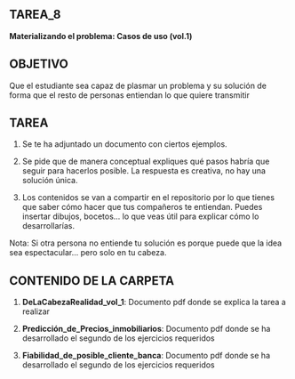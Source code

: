﻿## **TAREA_8**

**Materializando el problema: Casos de uso (vol.1)**

## OBJETIVO

Que el estudiante sea capaz de plasmar un problema y su solución de forma que el resto de personas entiendan lo que quiere transmitir

## TAREA

1. Se te ha adjuntado un documento con ciertos ejemplos.

2. Se pide que de manera conceptual expliques qué pasos habría que seguir para hacerlos posible. La respuesta es creativa, no hay una solución única.

3. Los contenidos se van a compartir en el repositorio por lo que tienes que saber cómo hacer que tus compañeros te entiendan. Puedes insertar dibujos, bocetos... lo que veas útil para explicar cómo lo desarrollarías.

Nota: Si otra persona no entiende tu solución es porque puede que la idea sea espectacular… pero solo en tu cabeza.


## CONTENIDO DE LA CARPETA

1. **DeLaCabezaRealidad_vol_1**: Documento pdf donde se explica la tarea a realizar

2. **Predicción_de_Precios_inmobiliarios**: Documento pdf donde se ha desarrollado el segundo de los ejercicios requeridos

3. **Fiabilidad_de_posible_cliente_banca**: Documento pdf donde se ha desarrollado el segundo de los ejercicios requeridos







